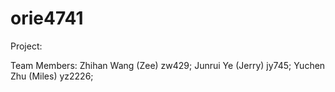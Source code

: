 # orie4741
Project:

Team Members:
Zhihan Wang (Zee) zw429;
Junrui Ye (Jerry) jy745;
Yuchen Zhu (Miles) yz2226;
